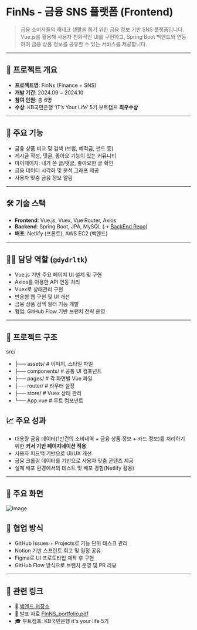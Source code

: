 # FinNs - 금융 SNS 플랫폼 (Frontend)

> 금융 소비자들의 재테크 생활을 돕기 위한 금융 정보 기반 SNS 플랫폼입니다.  
> Vue.js를 활용해 사용자 친화적인 UI를 구현하고, Spring Boot 백엔드와 연동하여 금융 상품 정보를 공유할 수 있는 서비스를 제공합니다.

---

## 🧾 프로젝트 개요

- **프로젝트명**: FinNs (Finance + SNS)
- **개발 기간**: 2024.09 ~ 2024.10
- **참여 인원**: 총 6명 
- **수상**: KB국민은행 ‘IT’s Your Life’ 5기 부트캠프 **최우수상**

---

## 📌 주요 기능

- 금융 상품 비교 및 검색 (보험, 예적금, 펀드 등)
- 게시글 작성, 댓글, 좋아요 기능이 있는 커뮤니티
- 마이페이지: 내가 쓴 글/댓글, 좋아요한 글 확인
- 금융 데이터 시각화 및 분석 그래프 제공
- 사용자 맞춤 금융 정보 알림

---

## 🛠 기술 스택

- **Frontend**: Vue.js, Vuex, Vue Router, Axios
- **Backend**: Spring Boot, JPA, MySQL (→ [BackEnd Repo](https://github.com/dydrltk1379/FInNS-BackEnd))
- **배포**: Netlify (프론트), AWS EC2 (백엔드)

---

## 👨‍💻 담당 역할 (`@dydrltk`)

- Vue.js 기반 주요 페이지 UI 설계 및 구현
- Axios를 이용한 API 연동 처리
- Vuex로 상태관리 구현
- 반응형 웹 구현 및 UI 개선
- 금융 상품 검색 필터 기능 개발
- 협업: GitHub Flow 기반 브랜치 전략 운영

---

## 📁 프로젝트 구조

src/
- ├── assets/ # 이미지, 스타일 파일
- ├── components/ # 공통 UI 컴포넌트
- ├── pages/ # 각 화면별 Vue 파일
- ├── router/ # 라우터 설정
- ├── store/ # Vuex 상태 관리
- └── App.vue # 루트 컴포넌트

## 📈 주요 성과

- 대용량 금융 데이터(1만건의 소비내역 + 금융 상품 정보 + 카드 정보)를 처리하기 위한 **커서 기반 페이지네이션 적용**
- 사용자 피드백 기반으로 UI/UX 개선
- 금융 크롤링 데이터를 기반으로 사용자 맞춤 콘텐츠 제공
- 실제 배포 환경에서의 테스트 및 배포 경험(Netlify 활용)

---

## 📸 주요 화면

![Image](https://github.com/user-attachments/assets/6e922fdd-3bab-49db-b5c1-e7043ea6d09a)

## 💬 협업 방식

- GitHub Issues + Projects로 기능 단위 태스크 관리
- Notion 기반 스프린트 회고 및 일정 공유
- Figma로 UI 프로토타입 제작 후 구현
- GitHub Flow 방식으로 브랜치 운영 및 PR 리뷰

---

## 📎 관련 링크

- 🔗 [백엔드 저장소](https://github.com/KB-FInNS/FInNS-BackEnd)
- 📑 발표 자료 [FInNS_portfolio.pdf](https://github.com/user-attachments/files/21430052/FInNS_portfolio.pdf)
- 🎓 부트캠프: KB국민은행 it's your life 5기
